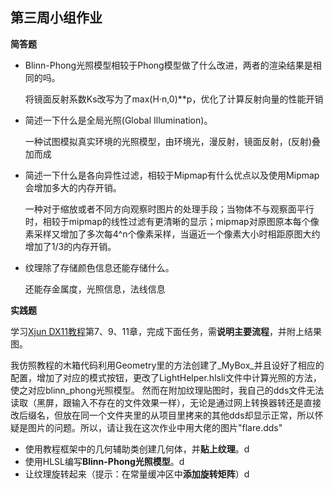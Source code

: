 ## 第三周小组作业

**简答题**

+ Blinn-Phong光照模型相较于Phong模型做了什么改进，两者的渲染结果是相同的吗。

  将镜面反射系数Ks改写为了max(H·n,0)**p，优化了计算反射向量的性能开销

  

+ 简述一下什么是全局光照(Global Illumination)。

  一种试图模拟真实环境的光照模型，由环境光，漫反射，镜面反射，(反射)叠加而成

  

+ 简述一下什么是各向异性过滤，相较于Mipmap有什么优点以及使用Mipmap会增加多大的内存开销。

  一种对于缩放或者不同方向观察时图片的处理手段；当物体不与观察面平行时，相较于mipmap的线性过滤有更清晰的显示；mipmap对原图原本每个像素采样又增加了多次每4^n个像素采样，当逼近一个像素大小时相距原图大约增加了1/3的内存开销。

  

+ 纹理除了存储颜色信息还能存储什么。

  还能存金属度，光照信息，法线信息

**实践题**

学习[Xjun DX11教程](https://www.cnblogs.com/X-Jun/p/9028764.html)第7、9、11章，完成下面任务，需**说明主要流程**，并附上结果图。

​	我仿照教程的木箱代码利用Geometry里的方法创建了_MyBox_并且设好了相应的配置，增加了对应的模式按钮，更改了LightHelper.hlsli文件中计算光照的方法，使之对应blinn_phong光照模型。
然而在附加纹理贴图时，我自己的dds文件无法读取（黑屏，跟输入不存在的文件效果一样），无论是通过网上转换器转还是直接改后缀名，但放在同一个文件夹里的从项目里拷来的其他dds却显示正常，所以怀疑是图片的问题。所以，请让我在这次作业中用大佬的图片"flare.dds"


+ 使用教程框架中的几何辅助类创建几何体，并**贴上纹理**。d
+ 使用HLSL编写**Blinn-Phong光照模型**。d
+ 让纹理旋转起来（提示：在常量缓冲区中**添加旋转矩阵**）d
